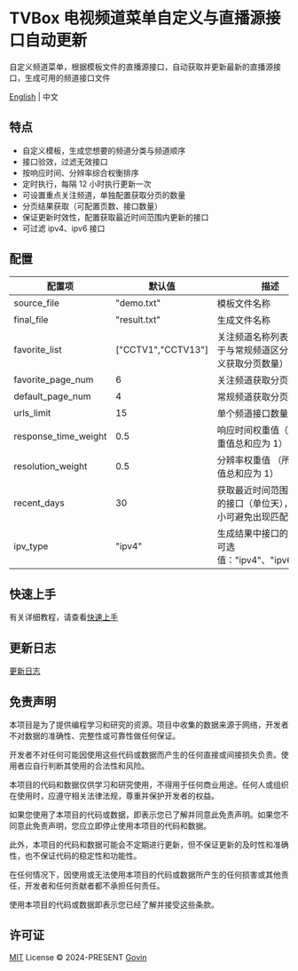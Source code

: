 # TVBox 电视频道菜单自定义与直播源接口自动更新

自定义频道菜单，根据模板文件的直播源接口，自动获取并更新最新的直播源接口，生成可用的频道接口文件

[English](./README-EN.md) | 中文

## 特点

- 自定义模板，生成您想要的频道分类与频道顺序
- 接口验效，过滤无效接口
- 按响应时间、分辨率综合权衡排序
- 定时执行，每隔 12 小时执行更新一次
- 可设置重点关注频道，单独配置获取分页的数量
- 分页结果获取（可配置页数、接口数量）
- 保证更新时效性，配置获取最近时间范围内更新的接口
- 可过滤 ipv4、ipv6 接口

## 配置

| 配置项               | 默认值             | 描述                                                               |
| -------------------- | ------------------ | ------------------------------------------------------------------ |
| source_file          | "demo.txt"         | 模板文件名称                                                       |
| final_file           | "result.txt"       | 生成文件名称                                                       |
| favorite_list        | ["CCTV1","CCTV13"] | 关注频道名称列表（仅用于与常规频道区分，自定义获取分页数量）       |
| favorite_page_num    | 6                  | 关注频道获取分页数量                                               |
| default_page_num     | 4                  | 常规频道获取分页数量                                               |
| urls_limit           | 15                 | 单个频道接口数量                                                   |
| response_time_weight | 0.5                | 响应时间权重值（所有权重值总和应为 1）                             |
| resolution_weight    | 0.5                | 分辨率权重值 （所有权重值总和应为 1）                              |
| recent_days          | 30                 | 获取最近时间范围内更新的接口（单位天），适当减小可避免出现匹配问题 |
| ipv_type             | "ipv4"             | 生成结果中接口的类型，可选值："ipv4"、"ipv6"、"all"                |

## 快速上手

有关详细教程，请查看[快速上手](./docs/tutorial.md)

## 更新日志

[更新日志](./CHANGELOG.md)

## 免责声明

本项目是为了提供编程学习和研究的资源。项目中收集的数据来源于网络，开发者不对数据的准确性、完整性或可靠性做任何保证。

开发者不对任何可能因使用这些代码或数据而产生的任何直接或间接损失负责。使用者应自行判断其使用的合法性和风险。

本项目的代码和数据仅供学习和研究使用，不得用于任何商业用途。任何人或组织在使用时，应遵守相关法律法规，尊重并保护开发者的权益。

如果您使用了本项目的代码或数据，即表示您已了解并同意此免责声明。如果您不同意此免责声明，您应立即停止使用本项目的代码和数据。

此外，本项目的代码和数据可能会不定期进行更新，但不保证更新的及时性和准确性，也不保证代码的稳定性和功能性。

在任何情况下，因使用或无法使用本项目的代码或数据所产生的任何损害或其他责任，开发者和任何贡献者都不承担任何责任。

使用本项目的代码或数据即表示您已经了解并接受这些条款。

## 许可证

[MIT](./LICENSE) License &copy; 2024-PRESENT [Govin](https://github.com/guovin)

